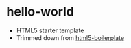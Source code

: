 # hello-world

- HTML5 starter template
- Trimmed down from [html5-boilerplate](https://github.com/h5bp/html5-boilerplate)
